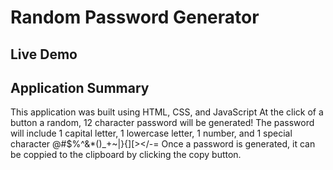 # Random Password Generator

## Live Demo


## Application Summary
This application was built using HTML, CSS, and JavaScript
At the click of a button a random, 12 character password will be generated!
The password will include 1 capital letter, 1 lowercase letter, 1 number, and 1 special character @#$%^&*()_+~|}{][></-=
Once a password is generated, it can be coppied to the clipboard by clicking the copy button.

